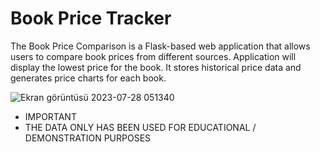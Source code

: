 # Book Price Tracker

The Book Price Comparison is a Flask-based web application that allows users to compare book prices from different sources.
Application will display the lowest price for the book. It stores historical price data and generates price charts for each book.



![Ekran görüntüsü 2023-07-28 051340](https://github.com/UygarDeniz/BookPriceTracker/assets/83472944/677293e8-c386-4abb-9fbc-c5004df086e6)

- IMPORTANT
- THE DATA ONLY HAS BEEN USED FOR EDUCATIONAL / DEMONSTRATION PURPOSES
